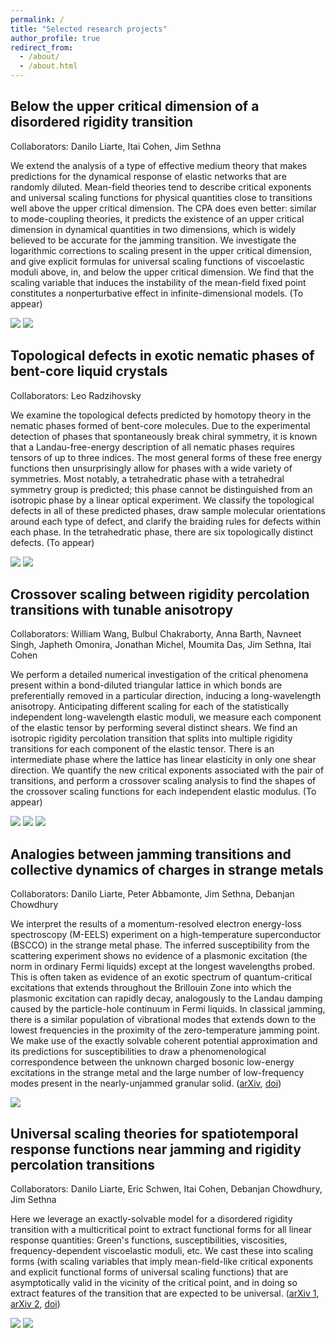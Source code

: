 ```yaml
---
permalink: /
title: "Selected research projects"
author_profile: true
redirect_from: 
  - /about/
  - /about.html
---
```


## Below the upper critical dimension of a disordered rigidity transition
Collaborators: Danilo Liarte, Itai Cohen, Jim Sethna

We extend the analysis of a type of effective medium theory that makes predictions for the dynamical response of elastic networks that are randomly diluted. Mean-field theories tend to describe critical exponents and universal scaling functions for physical quantities close to transitions well above the upper critical dimension. The CPA does even better: similar to mode-coupling theories, it predicts the existence of an upper critical dimension in dynamical quantities in two dimensions, which is widely believed to be accurate for the jamming transition. We investigate the logarithmic corrections to scaling present in the upper critical dimension, and give explicit formulas for universal scaling functions of viscoelastic moduli above, in, and below the upper critical dimension. We find that the scaling variable that induces the instability of the mean-field fixed point constitutes a nonperturbative effect in infinite-dimensional models. (To appear)

<img src="/images/UCD1.png"/>

<img src="/images/UCD2.png"/>

## Topological defects in exotic nematic phases of bent-core liquid crystals
Collaborators: Leo Radzihovsky

We examine the topological defects predicted by homotopy theory in the nematic phases formed of bent-core molecules. Due to the experimental detection of phases that spontaneously break chiral symmetry, it is known that a Landau-free-energy description of all nematic phases requires tensors of up to three indices. The most general forms of these free energy functions then unsurprisingly allow for phases with a wide variety of symmetries. Most notably, a tetrahedratic phase with a tetrahedral symmetry group is predicted; this phase cannot be distinguished from an isotropic phase by a linear optical experiment. We classify the topological defects in all of these predicted phases, draw sample molecular orientations around each type of defect, and clarify the braiding rules for defects within each phase. In the tetrahedratic phase, there are six topologically distinct defects. (To appear)

<img src="/images/Leo1.png"/>

<img src="/images/Leo2.png"/>

## Crossover scaling between rigidity percolation transitions with tunable anisotropy
Collaborators: William Wang, Bulbul Chakraborty, Anna Barth, Navneet Singh, Japheth Omonira, Jonathan Michel, Moumita Das, Jim Sethna, Itai Cohen

We perform a detailed numerical investigation of the critical phenomena present within a bond-diluted triangular lattice in which bonds are preferentially removed in a particular direction, inducing a long-wavelength anisotropy. Anticipating different scaling for each of the statistically independent long-wavelength elastic moduli, we measure each component of the elastic tensor by performing several distinct shears. We find an isotropic rigidity percolation transition that splits into multiple rigidity transitions for each component of the elastic tensor. There is an intermediate phase where the lattice has linear elasticity in only one shear direction. We quantify the new critical exponents associated with the pair of transitions, and perform a crossover scaling analysis to find the shapes of the crossover scaling functions for each independent elastic modulus. (To appear)

<img src="/images/Will1.png"/>

<img src="/images/Will2.png"/>

<img src="/images/Will3.png"/>

## Analogies between jamming transitions and collective dynamics of charges in strange metals
Collaborators: Danilo Liarte, Peter Abbamonte, Jim Sethna, Debanjan Chowdhury

We interpret the results of a momentum-resolved electron energy-loss spectroscopy (M-EELS) experiment on a high-temperature superconductor (BSCCO) in the strange metal phase. The inferred susceptibility from the scattering experiment shows no evidence of a plasmonic excitation (the norm in ordinary Fermi liquids) except at the longest wavelengths probed. This is often taken as evidence of an exotic spectrum of quantum-critical excitations that extends throughout the Brillouin Zone into which the plasmonic excitation can rapidly decay, analogously to the Landau damping caused by the particle-hole continuum in Fermi liquids. In classical jamming, there is a similar population of vibrational modes that extends down to the lowest frequencies in the proximity of the zero-temperature jamming point. We make use of the exactly solvable coherent potential approximation and its predictions for susceptibilities to draw a phenomenological correspondence between the unknown charged bosonic low-energy excitations in the strange metal and the large number of low-frequency modes present in the nearly-unjammed granular solid. ([arXiv](https://arxiv.org/abs/2210.16325), [doi](https://doi.org/10.1038/s41467-023-39499-x))

<img src="/images/ElectronJamming.png"/>

## Universal scaling theories for spatiotemporal response functions near jamming and rigidity percolation transitions
Collaborators: Danilo Liarte, Eric Schwen, Itai Cohen, Debanjan Chowdhury, Jim Sethna

Here we leverage an exactly-solvable model for a disordered rigidity transition with a multicritical point to extract functional forms for all linear response quantities: Green's functions, susceptibilities, viscosities, frequency-dependent viscoelastic moduli, etc. We cast these into scaling forms (with scaling variables that imply mean-field-like critical exponents and explicit functional forms of universal scaling functions) that are asymptotically valid in the vicinity of the critical point, and in doing so extract features of the transition that are expected to be universal. ([arXiv 1](https://arxiv.org/abs/2103.07474), [arXiv 2](https://arxiv.org/abs/2202.13933), [doi](https://doi.org/10.1103/PhysRevE.106.L052601))

<img src="/images/Danilo1.png"/>

<img src="/images/Danilo2.png"/>
